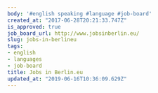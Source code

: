 ```yaml
---
body: '#english speaking #language #job-board'
created_at: "2017-06-28T20:21:33.747Z"
is_approved: true
job_board_url: http://www.jobsinberlin.eu/
slug: jobs-in-berlineu
tags:
- english
- languages
- job-board
title: Jobs in Berlin.eu
updated_at: "2019-06-16T10:36:09.629Z"
---
```

